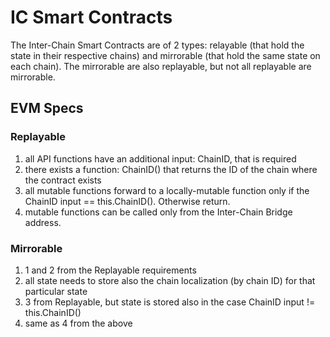 # IC Smart Contracts

The Inter-Chain Smart Contracts are of 2 types: relayable (that hold the state in their respective chains) and mirrorable (that hold the same state on each chain). The mirrorable are also replayable, but not all replayable are mirrorable.

## EVM Specs

### Replayable

1. all API functions have an additional input: ChainID, that is required
2. there exists a function: ChainID() that returns the ID of the chain where the contract exists
3. all mutable functions forward to a locally-mutable function only if the ChainID input == this.ChainID(). Otherwise return.
4. mutable functions can be called only from the Inter-Chain Bridge address.

### Mirrorable

1. 1 and 2 from the Replayable requirements
2. all state needs to store also the chain localization (by chain ID) for that particular state
3. 3 from Replayable, but state is stored also in the case ChainID input != this.ChainID()
4. same as 4 from the above

